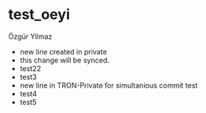 # test_oeyi
Özgür Yilmaz


- new line created in private
- this change will be synced.
- test22
- test3
- new line in TRON-Private for simultanious commit test
- test4
- test5
